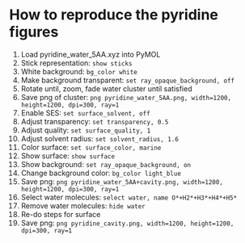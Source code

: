 # How to reproduce the pyridine figures

1. Load pyridine_water_5AA.xyz into PyMOL
2. Stick representation: `show sticks`
3. White background: `bg_color white`
4. Make background transparent: `set ray_opaque_background, off`
5. Rotate until, zoom, fade water cluster until satisfied
6. Save png of cluster: `png pyridine_water_5AA.png, width=1200, height=1200, dpi=300, ray=1`
7. Enable SES: `set surface_solvent, off`
8. Adjust transparency: `set transparency, 0.5`
9. Adjust quality: `set surface_quality, 1`
10. Adjust solvent radius: `set solvent_radius, 1.6`
11. Color surface: `set surface_color, marine`
12. Show surface: `show surface`
13. Show background: `set ray_opaque_background, on`
14. Change background color: `bg_color light_blue`
15. Save png: `png pyridine_water_5AA+cavity.png, width=1200, height=1200, dpi=300, ray=1`
16. Select water molecules: `select water, name O*+H2*+H3*+H4*+H5*`
17. Remove water molecules: `hide water`
18. Re-do steps for surface
19. Save png: `png pyridine_cavity.png, width=1200, height=1200, dpi=300, ray=1`
